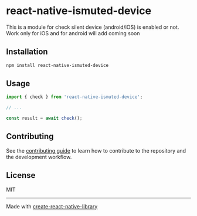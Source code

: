 # react-native-ismuted-device

This is a module for check silent device (android/iOS) is enabled or not.
Work only for iOS and for android will add coming soon

## Installation

```sh
npm install react-native-ismuted-device
```

## Usage

```js
import { check } from 'react-native-ismuted-device';

// ...

const result = await check();
```

## Contributing

See the [contributing guide](CONTRIBUTING.md) to learn how to contribute to the repository and the development workflow.

## License

MIT

---

Made with [create-react-native-library](https://github.com/callstack/react-native-builder-bob)
